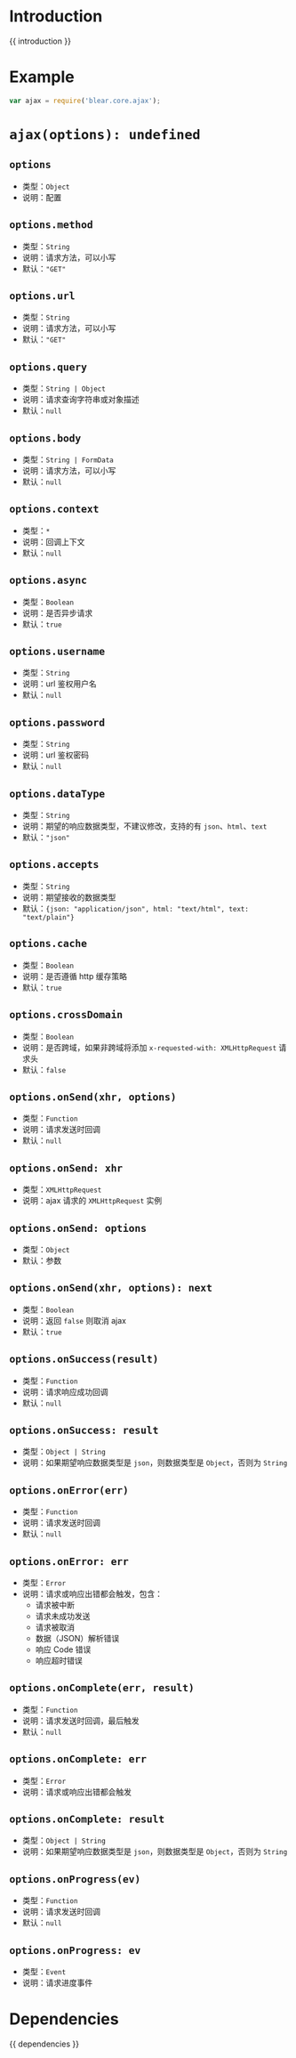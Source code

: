 # Introduction
{{ introduction }}





# Example
```js
var ajax = require('blear.core.ajax');
```




# `ajax(options): undefined`
## `options`
- 类型：`Object`
- 说明：配置 

## `options.method`
- 类型：`String`
- 说明：请求方法，可以小写
- 默认：`"GET"`

## `options.url`
- 类型：`String`
- 说明：请求方法，可以小写
- 默认：`"GET"`


## `options.query`
- 类型：`String | Object`
- 说明：请求查询字符串或对象描述
- 默认：`null`

## `options.body`
- 类型：`String | FormData`
- 说明：请求方法，可以小写
- 默认：`null`

## `options.context`
- 类型：`*`
- 说明：回调上下文
- 默认：`null`

## `options.async`
- 类型：`Boolean`
- 说明：是否异步请求
- 默认：`true`

## `options.username`
- 类型：`String`
- 说明：url 鉴权用户名
- 默认：`null`

## `options.password`
- 类型：`String`
- 说明：url 鉴权密码
- 默认：`null`

## `options.dataType`
- 类型：`String`
- 说明：期望的响应数据类型，不建议修改，支持的有 `json`、`html`、`text`
- 默认：`"json"`

## `options.accepts`
- 类型：`String`
- 说明：期望接收的数据类型
- 默认：`{json: "application/json", html: "text/html", text: "text/plain"}`

## `options.cache`
- 类型：`Boolean`
- 说明：是否遵循 http 缓存策略
- 默认：`true`

## `options.crossDomain`
- 类型：`Boolean`
- 说明：是否跨域，如果非跨域将添加 `x-requested-with: XMLHttpRequest` 请求头
- 默认：`false`

## `options.onSend(xhr, options)`
- 类型：`Function`
- 说明：请求发送时回调
- 默认：`null`

## `options.onSend: xhr`
- 类型：`XMLHttpRequest`
- 说明：ajax 请求的 `XMLHttpRequest` 实例

## `options.onSend: options`
- 类型：`Object`
- 默认：参数

## `options.onSend(xhr, options): next`
- 类型：`Boolean`
- 说明：返回 `false` 则取消 ajax
- 默认：`true`

## `options.onSuccess(result)`
- 类型：`Function`
- 说明：请求响应成功回调
- 默认：`null`

## `options.onSuccess: result`
- 类型：`Object | String`
- 说明：如果期望响应数据类型是 `json`，则数据类型是 `Object`，否则为 `String`

## `options.onError(err)`
- 类型：`Function`
- 说明：请求发送时回调
- 默认：`null`

## `options.onError: err`
- 类型：`Error`
- 说明：请求或响应出错都会触发，包含：
    - 请求被中断
    - 请求未成功发送
    - 请求被取消
    - 数据（JSON）解析错误
    - 响应 Code 错误
    - 响应超时错误

## `options.onComplete(err, result)`
- 类型：`Function`
- 说明：请求发送时回调，最后触发
- 默认：`null`

## `options.onComplete: err`
- 类型：`Error`
- 说明：请求或响应出错都会触发

## `options.onComplete: result`
- 类型：`Object | String`
- 说明：如果期望响应数据类型是 `json`，则数据类型是 `Object`，否则为 `String`

## `options.onProgress(ev)`
- 类型：`Function`
- 说明：请求发送时回调
- 默认：`null`

## `options.onProgress: ev`
- 类型：`Event`
- 说明：请求进度事件







# Dependencies
{{ dependencies }}




